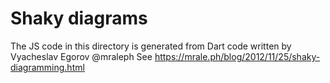 # Shaky diagrams

The JS code in this directory is generated from
Dart code written by Vyacheslav Egorov @mraleph
See https://mrale.ph/blog/2012/11/25/shaky-diagramming.html
